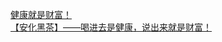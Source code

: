   
[健康就是财富！](http://www.dianyue.me/archives/705/t9gee0a9ftbmwfch/)  
[【安化黑茶】——喝进去是健康，说出来就是财富！](http://www.dianyue.me/archives/050/m2b09ay4ns9zccir/)